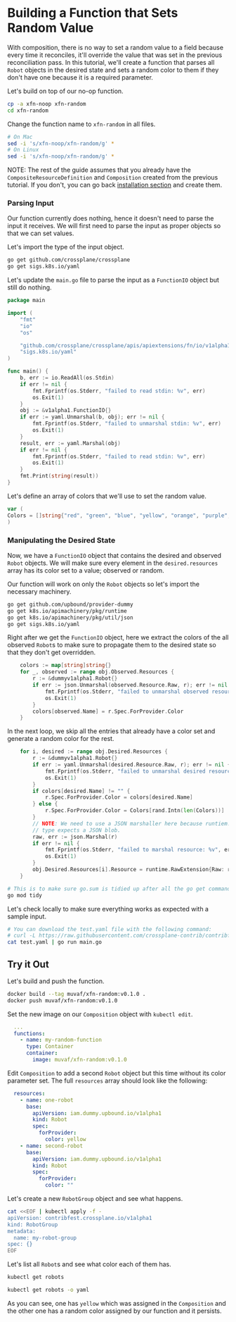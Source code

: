 # Building a Function that Sets Random Value

With composition, there is no way to set a random value to a field because every
time it reconciles, it'll override the value that was set in the previous
reconciliation pass. In this tutorial, we'll create a function that parses all
`Robot` objects in the desired state and sets a random color to them if they
don't have one because it is a required parameter.

Let's build on top of our no-op function.
```bash
cp -a xfn-noop xfn-random
cd xfn-random
```

Change the function name to `xfn-random` in all files.
```bash
# On Mac
sed -i 's/xfn-noop/xfn-random/g' *
# On Linux
sed -i 's/xfn-noop/xfn-random/g' *
```

NOTE: The rest of the guide assumes that you already have the `CompositeResourceDefinition`
and `Composition` created from the previous tutorial. If you don't, you can
go back [installation section](02-xfn-noop.md#installation) and create them.

### Parsing Input

Our function currently does nothing, hence it doesn't need to parse the input it
receives. We will first need to parse the input as proper objects so that we can
set values.

Let's import the type of the input object.
```bash
go get github.com/crossplane/crossplane
go get sigs.k8s.io/yaml
```

Let's update the `main.go` file to parse the input as a `FunctionIO` object but
still do nothing.
```go
package main

import (
	"fmt"
	"io"
	"os"

	"github.com/crossplane/crossplane/apis/apiextensions/fn/io/v1alpha1"
	"sigs.k8s.io/yaml"
)

func main() {
	b, err := io.ReadAll(os.Stdin)
	if err != nil {
		fmt.Fprintf(os.Stderr, "failed to read stdin: %v", err)
		os.Exit(1)
	}
	obj := &v1alpha1.FunctionIO{}
	if err := yaml.Unmarshal(b, obj); err != nil {
		fmt.Fprintf(os.Stderr, "failed to unmarshal stdin: %v", err)
		os.Exit(1)
	}
	result, err := yaml.Marshal(obj)
	if err != nil {
		fmt.Fprintf(os.Stderr, "failed to read stdin: %v", err)
		os.Exit(1)
	}
	fmt.Print(string(result))
}
```

Let's define an array of colors that we'll use to set the random value.
```go
var (
Colors = []string{"red", "green", "blue", "yellow", "orange", "purple", "black", "white"}
)
```

### Manipulating the Desired State

Now, we have a `FunctionIO` object that contains the desired and observed `Robot`
objects. We will make sure every element in the `desired.resources` array has its
color set to a value; observed or random.

Our function will work on only the `Robot` objects so let's import the necessary
machinery.
```bash
go get github.com/upbound/provider-dummy
go get k8s.io/apimachinery/pkg/runtime
go get k8s.io/apimachinery/pkg/util/json
go get sigs.k8s.io/yaml
```

Right after we get the `FunctionIO` object, here we extract the colors of the all
observed `Robot`s to make sure to propagate them to the desired state so that
they don't get overridden.
```go
	colors := map[string]string{}
    for _, observed := range obj.Observed.Resources {
        r := &dummyv1alpha1.Robot{}
        if err := json.Unmarshal(observed.Resource.Raw, r); err != nil {
            fmt.Fprintf(os.Stderr, "failed to unmarshal observed resource: %v", err)
            os.Exit(1)
        }
        colors[observed.Name] = r.Spec.ForProvider.Color
    }
```

In the next loop, we skip all the entries that already have a color set and
generate a random color for the rest.

```go
	for i, desired := range obj.Desired.Resources {
        r := &dummyv1alpha1.Robot{}
        if err := yaml.Unmarshal(desired.Resource.Raw, r); err != nil {
            fmt.Fprintf(os.Stderr, "failed to unmarshal desired resource: %v", err)
            os.Exit(1)
        }
        if colors[desired.Name] != "" {
            r.Spec.ForProvider.Color = colors[desired.Name]
        } else {
            r.Spec.ForProvider.Color = Colors[rand.Intn(len(Colors))]
        }
        // NOTE: We need to use a JSON marshaller here because runtiem.RawExtension
        // type expects a JSON blob.
        raw, err := json.Marshal(r)
        if err != nil {
            fmt.Fprintf(os.Stderr, "failed to marshal resource: %v", err)
            os.Exit(1)
        }
        obj.Desired.Resources[i].Resource = runtime.RawExtension{Raw: raw}
    }
```

```bash
# This is to make sure go.sum is tidied up after all the go get commands.
go mod tidy
```

Let's check locally to make sure everything works as expected with a sample input.
```bash
# You can download the test.yaml file with the following command:
# curl -L https://raw.githubusercontent.com/crossplane-contrib/contribfest/main/lab-composition-functions/xfn-random/test.yaml > test.yaml
cat test.yaml | go run main.go
```

## Try it Out

Let's build and push the function.
```bash
docker build --tag muvaf/xfn-random:v0.1.0 .
docker push muvaf/xfn-random:v0.1.0
```

Set the new image on our `Composition` object with `kubectl edit`.
```yaml
  ...
  functions:
    - name: my-random-function
      type: Container
      container:
        image: muvaf/xfn-random:v0.1.0
```

Edit `Composition` to add a second `Robot` object but this time without its
color parameter set. The full `resources` array should look like the following:
```yaml
  resources:
    - name: one-robot
      base:
        apiVersion: iam.dummy.upbound.io/v1alpha1
        kind: Robot
        spec:
          forProvider:
            color: yellow
    - name: second-robot
      base:
        apiVersion: iam.dummy.upbound.io/v1alpha1
        kind: Robot
        spec:
          forProvider:
            color: ""
```

Let's create a new `RobotGroup` object and see what happens.
```bash
cat <<EOF | kubectl apply -f -
apiVersion: contribfest.crossplane.io/v1alpha1
kind: RobotGroup
metadata:
  name: my-robot-group
spec: {}
EOF
```

Let's list all `Robot`s and see what color each of them has.
```bash
kubectl get robots
```
```bash
kubectl get robots -o yaml
```

As you can see, one has `yellow` which was assigned in the `Composition` and the
other one has a random color assigned by our function and it persists.